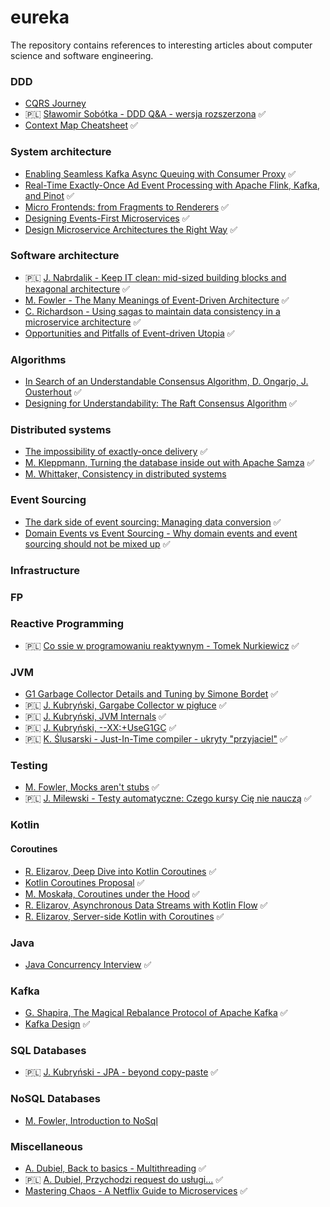# eureka
The repository contains references to interesting articles about computer science and software engineering.

### DDD
- [CQRS Journey](https://aka.ms/cqrs)
- 🇵🇱 [Sławomir Sobótka - DDD Q&A - wersja rozszerzona](https://www.youtube.com/watch?v=do-xqIbKZ_8&t=4643s&ab_channel=BottegaITMinds) ✅
- [Context Map Cheatsheet](https://github.com/ddd-crew/context-mapping/) ✅

### System architecture
- [Enabling Seamless Kafka Async Queuing with Consumer Proxy](https://eng.uber.com/kafka-async-queuing-with-consumer-proxy/]) ✅
- [Real-Time Exactly-Once Ad Event Processing with Apache Flink, Kafka, and Pinot](https://eng.uber.com/real-time-exactly-once-ad-event-processing/) ✅
- [Micro Frontends: from Fragments to Renderers](https://engineering.zalando.com/posts/2021/03/micro-frontends-part1.html) ✅
- [Designing Events-First Microservices](https://www.youtube.com/watch?v=1hwuWmMNT4c) ✅
- [Design Microservice Architectures the Right Way](https://www.youtube.com/watch?v=j6ow-UemzBc) ✅


### Software architecture
- 🇵🇱 [J. Nabrdalik - Keep IT clean: mid-sized building blocks and hexagonal architecture](https://www.youtube.com/watch?v=ma15iBQpmHU&t=227s&ab_channel=confiturapl) ✅
- [M. Fowler - The Many Meanings of Event-Driven Architecture](https://www.youtube.com/watch?v=STKCRSUsyP0&ab_channel=GOTOConferences) ✅
- [C. Richardson - Using sagas to maintain data consistency in a microservice architecture](https://www.youtube.com/watch?v=YPbGW3Fnmbc&t=670s) ✅
- [Opportunities and Pitfalls of Event-driven Utopia](https://www.youtube.com/watch?v=jjYAZ0DPLNM) ✅

### Algorithms
- [In Search of an Understandable Consensus Algorithm, D. Ongarjo, J. Ousterhout](https://raft.github.io/raft.pdf) ✅
- [Designing for Understandability: The Raft Consensus Algorithm](https://www.youtube.com/watch?v=vYp4LYbnnW8&ab_channel=DiegoOngaro) ✅

### Distributed systems
- [The impossibility of exactly-once delivery](https://blog.bulloak.io/post/20200917-the-impossibility-of-exactly-once/) ✅
- [M. Kleppmann, Turning the database inside out with Apache Samza](https://www.youtube.com/watch?v=fU9hR3kiOK0&t=2145s&ab_channel=StrangeLoopConference) ✅
- [M. Whittaker, Consistency in distributed systems](https://mwhittaker.github.io/consistency_in_distributed_systems/index.html)

### Event Sourcing
- [The dark side of event sourcing: Managing data conversion](https://www.researchgate.net/publication/315637858_The_dark_side_of_event_sourcing_Managing_data_conversion) ✅
- [Domain Events vs Event Sourcing - Why domain events and event sourcing should not be mixed up](https://www.innoq.com/en/blog/domain-events-versus-event-sourcing/) ✅

### Infrastructure

### FP

### Reactive Programming
- 🇵🇱 [Co ssie w programowaniu reaktywnym - Tomek Nurkiewicz](https://www.youtube.com/watch?v=WxCb6TMkNd8&ab_channel=Segfault)  ✅

### JVM
- [G1 Garbage Collector Details and Tuning by Simone Bordet](https://www.youtube.com/watch?v=Gee7QfoY8ys&t=2596s&ab_channel=VoxxedDays) ✅
- 🇵🇱 [J. Kubryński, Gargabe Collector w pigłuce](https://www.youtube.com/watch?v=LCr3XyHdaZk&t=4234s&ab_channel=WarsawJUG) ✅
- 🇵🇱 [J. Kubryński, JVM Internals](https://www.youtube.com/watch?v=rWdgla54bcc&ab_channel=WarsawJUG) ✅
- 🇵🇱 [J. Kubryński, --XX:+UseG1GC](https://www.youtube.com/watch?v=Xx2-Snbb_nA&ab_channel=confiturapl) ✅
- 🇵🇱 [K. Ślusarski - Just-In-Time compiler - ukryty "przyjaciel"](https://www.youtube.com/watch?v=f8zaYDJctTA&ab_channel=WarsawJUG) ✅

### Testing
- [M. Fowler, Mocks aren't stubs](https://martinfowler.com/articles/mocksArentStubs.html) ✅
- 🇵🇱 [J. Milewski - Testy automatyczne: Czego kursy Cię nie nauczą](https://www.youtube.com/watch?v=FcLVh2kH-ic&t=16s&ab_channel=confiturapl) ✅

### Kotlin
#### Coroutines
- [R. Elizarov, Deep Dive into Kotlin Coroutines](https://www.youtube.com/watch?v=YrrUCSi72E8) ✅
- [Kotlin Coroutines Proposal](https://github.com/Kotlin/KEEP/blob/master/proposals/coroutines.md#coroutine-context) ✅
- [M. Moskała, Coroutines under the Hood](https://kt.academy/article/cc-under-the-hood) ✅
- [R. Elizarov, Asynchronous Data Streams with Kotlin Flow](https://www.youtube.com/watch?v=tYcqn48SMT8&t=455s&ab_channel=JetBrainsTV) ✅
- [R. Elizarov, Server-side Kotlin with Coroutines](https://www.youtube.com/watch?v=hQrFfwT1IMo&ab_channel=GOTOConferences) ✅

### Java
- [Java Concurrency Interview](https://www.youtube.com/playlist?list=PLhfHPmPYPPRmHL24Ry8rzni2XgwFeooVE) ✅
 
### Kafka
- [G. Shapira, The Magical Rebalance Protocol of Apache Kafka](https://www.youtube.com/watch?v=MmLezWRI3Ys&ab_channel=StrangeLoopConference) ✅
- [Kafka Design](https://kafka.apache.org/documentation/#design) ✅

### SQL Databases
- 🇵🇱 [J. Kubryński - JPA - beyond copy-paste](https://www.youtube.com/watch?v=UPWkpl5PL_w&ab_channel=confiturapl) ✅

### NoSQL Databases
- [M. Fowler, Introduction to NoSql](https://www.youtube.com/watch?v=qI_g07C_Q5I&ab_channel=GOTOConferences)

### Miscellaneous
- [A. Dubiel, Back to basics - Multithreading](https://www.youtube.com/watch?v=IYHYk3rgfGI&ab_channel=Devoxx) ✅
- 🇵🇱 [A. Dubiel, Przychodzi request do usługi...](https://www.youtube.com/watch?v=fUsbAADna9A&t=823s&ab_channel=J-SantaConference) ✅
- [Mastering Chaos - A Netflix Guide to Microservices](https://www.youtube.com/watch?v=CZ3wIuvmHeM) ✅
